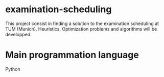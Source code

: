 # examination-scheduling

This project consist in finding a solution to the examination scheduling at TUM (Munich). Heuristics, Optimization problems and algorithms will be developped.

# Main programmation language

Python